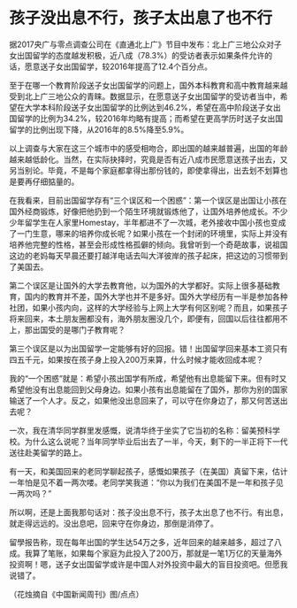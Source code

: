 # 孩子没出息不行，孩子太出息了也不行

据2017央广与零点调查公司在《直通北上广》节目中发布：北上广三地公众对子女出国留学的态度越发积极，近八成（78.3%）的受访者表示如果条件允许的话，愿意送子女出国留学，较2016年提高了12.4个百分点。 

至于在哪一个教育阶段送子女出国留学的问题上，国外本科教育和高中教育越来越受到北上广三地公众的青睐。数据显示，在愿意送子女出国留学的受访者当中，希望在大学本科阶段送子女出国留学的比例达到46.2%，希望在高中阶段送子女出国留学的比例为34.2%，较2016年均略有提高；而希望在更高学历时送子女出国留学的比例出现下降，从2016年的8.5%降至5.9%。 

以上调查与大家在这三个城市中的感受相吻合，即出国的越来越普遍，出国的年龄越来越低龄化。当然，在实际抉择时，究竟是否有近八成市民愿意送孩子出去，又另当别论。毕竟，不是每个家庭都拿得出那份钱的，即使拿得出，出去划不划算也是要再仔细掂量的。 

在我看来，目前出国留学存有“三个误区和一个困惑”：第一个误区是出国让小孩在国外经商锻炼，好像把他扔到一个陌生环境就锻炼他了，让国外培养他成长。不少少年留学生在人家里Homestay，半年都进不了一次城，老外接收中国小孩也变成了一门生意，哪来的培养你成长呢？如果小孩在一个封闭的环境里，实际上并没有培养他完整的性格，甚至会形成性格孤僻的倾向。我曾听到一个奇葩故事，说祖国这边的老妈每天早晨还要打越洋电话去叫大洋彼岸的孩子起床，把这边的习惯带到了美国去。 

第二个误区是让国外的大学去教育他，以为国外的大学都好。实际上很多基础教育，国内的教育并不差，国外大学也并不是多好。国外大学经历有一半是参加各种社团，如果小孩内向，这样的大学经验与上网上大学有何区别呢？而且，如果孩子将来回来，本土朋友圈都没有，海外朋友圈没几个，即便有，回国以后往往都用不上，那出国受的是哪门子教育呢？ 

第三个误区是以为出国留学一定能够有好的回报。错！出国留学回来基本工资只有四五千元，如果按在孩子身上投入200万来算，什么时候才能收回成本呢？ 

我的“一个困惑”就是：希望小孩出国学有所成，希望他有出息能留下来。但有时又希望他没有出息能回到父母身边。如果小孩有出息能留在了国外，那你为别的国家输送了一个人才。反之，如果他没出息回来了，可以守在你身边了，那又何苦送出去呢？ 

一次，我在清华同学群里发感慨，说清华终于坐实了它当初的名称：留美预科学校。为什么这么说呢？当年同学毕业后出去了一半，今天，剩下的一半正将下一代送往赴美留学的路上。 

有一天，和美国回来的老同学聊起孩子，感慨如果孩子（在美国）真留下来，估计一年怕是见不着一两次喽。老同学笑我道：“你以为我们在美国不是一年和孩子见一两次吗？” 

所以啊，还是上面我那句话对：孩子没出息不行，孩子太出息了也不行。有出息，就走得远远的。没出息吧，回来守在你身边，那倒是消停了。 

留學报告称，现在每年出国的学生达54万之多，近年回来的越来越多，超过了八成。我算了笔账，如果每个家庭为此投入了200万，那就是一笔1万亿的天量海外投资啊！嗯，送子女出国留学或许是中国人对外投资中最大的盲目投资吧。但愿我说错了。 

（花烛摘自《中国新闻周刊》图/点点）